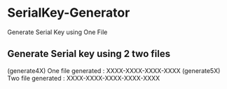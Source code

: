 # SerialKey-Generator
Generate Serial Key using One File
## Generate Serial key using 2 two files
(generate4X) One file generated : XXXX-XXXX-XXXX-XXXX
(generate5X) Two file generated : XXXX-XXXX-XXXX-XXXX-XXXX
